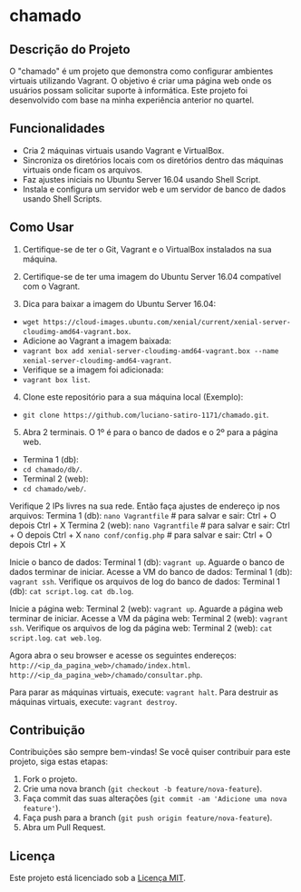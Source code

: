 # chamado

## Descrição do Projeto
O "chamado" é um projeto que demonstra como configurar ambientes virtuais utilizando Vagrant.
O objetivo é criar uma página web onde os usuários possam solicitar suporte à informática.
Este projeto foi desenvolvido com base na minha experiência anterior no quartel.

## Funcionalidades
- Cria 2 máquinas virtuais usando Vagrant e VirtualBox.
- Sincroniza os diretórios locais com os diretórios dentro das máquinas virtuais onde ficam os arquivos.
- Faz ajustes iniciais no Ubuntu Server 16.04 usando Shell Script.
- Instala e configura um servidor web e um servidor de banco de dados usando Shell Scripts.

## Como Usar
1. Certifique-se de ter o Git, Vagrant e o VirtualBox instalados na sua máquina.
2. Certifique-se de ter uma imagem do Ubuntu Server 16.04 compatível com o Vagrant.

3. Dica para baixar a imagem do Ubuntu Server 16.04:
- `wget https://cloud-images.ubuntu.com/xenial/current/xenial-server-cloudimg-amd64-vagrant.box`.
- Adicione ao Vagrant a imagem baixada:
- `vagrant box add xenial-server-cloudimg-amd64-vagrant.box --name xenial-server-cloudimg-amd64-vagrant`.
- Verifique se a imagem foi adicionada:
- `vagrant box list`.

4. Clone este repositório para a sua máquina local (Exemplo):
- `git clone https://github.com/luciano-satiro-1171/chamado.git`.

5. Abra 2 terminais. O 1º é para o banco de dados e o 2º para a página web.
- Termina 1 (db):
- `cd chamado/db/`.
- Terminal 2 (web):
- `cd chamado/web/`.

Verifique 2 IPs livres na sua rede. Então faça ajustes de endereço ip nos arquivos:
Termina 1 (db):
`nano Vagrantfile` # para salvar e sair: Ctrl + O depois Ctrl + X
Termina 2 (web):
`nano Vagrantfile` # para salvar e sair: Ctrl + O depois Ctrl + X
`nano conf/config.php` # para salvar e sair: Ctrl + O depois Ctrl + X

Inicie o banco de dados:
Terminal 1 (db):
`vagrant up`.
Aguarde o banco de dados terminar de iniciar.
Acesse a VM do banco de dados:
Terminal 1 (db):
`vagrant ssh`.
Verifique os arquivos de log do banco de dados:
Terminal 1 (db):
`cat script.log`.
`cat db.log`.

Inicie a página web:
Terminal 2 (web):
`vagrant up`.
Aguarde a página web terminar de iniciar.
Acesse a VM da página web:
Terminal 2 (web):
`vagrant ssh`.
Verifique os arquivos de log da página web:
Terminal 2 (web):
`cat script.log`.
`cat web.log`.

Agora abra o seu browser e acesse os seguintes endereços:
`http://<ip_da_pagina_web>/chamado/index.html`.
`http://<ip_da_pagina_web>/chamado/consultar.php`.

Para parar as máquinas virtuais, execute: `vagrant halt`.
Para destruir as máquinas virtuais, execute: `vagrant destroy`.

## Contribuição
Contribuições são sempre bem-vindas! Se você quiser contribuir para este projeto, siga estas etapas:
1. Fork o projeto.
2. Crie uma nova branch (`git checkout -b feature/nova-feature`).
3. Faça commit das suas alterações (`git commit -am 'Adicione uma nova feature'`).
4. Faça push para a branch (`git push origin feature/nova-feature`).
5. Abra um Pull Request.

## Licença
Este projeto está licenciado sob a [Licença MIT](https://opensource.org/licenses/MIT).
